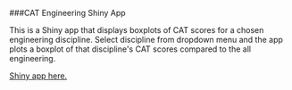 ###CAT Engineering Shiny App

This is a Shiny app that displays boxplots of CAT scores for a chosen engineering discipline. Select discipline from dropdown menu and the app plots a boxplot of that discipline's CAT scores compared to the all engineering.

[Shiny app here.](https://baileyp.shinyapps.io/CAT_engineering_disciplines)
